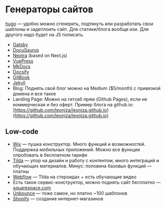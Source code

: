 # Генераторы сайтов

[hugo](https://gohugo.io/) — удобно можно сгенерить, подтянуть или разработать свои шаблоны и задеплоить сайт. Для статики/блога вообще изи. Для другого надо будет на JS пописать.

* [Gatsby](https://www.gatsbyjs.com/)
* [DocuSaurus](https://docusaurus.io)
* [Nextra](https://github.com/shuding/nextra) (based on Next.js)
* [VuePress](https://vuepress.vuejs.org/)
* [MkDocs](https://www.mkdocs.org/)
* [Docsify](https://docsify.js.org/)
* [GitBook](https://www.gitbook.com/)
* [Jekyll](https://github.com/jekyll/jekyll)
* Blog: Поднять свой блог можно на Medium ($5/month) с привязкой домена и все такое
* Landing Page: Можно на гитхаб прям (Github Pages), если не коммерческая и без оферт. Пример блога на github.io: [https://github.com/leonjza/leonjza.github.io](https://github.com/leonjza/leonjza.github.io)

## Low-code

* [Wix](https://wix.com) — пушка конструктор. Много функций и возможностей. Поддержка мобильных приложений. Можно все функции опробовать в бесплатном тарифе
* [Tilda](https://tilda.cc) — упор на дизайн и работу с контентом, много интеграций и обучающих материалов. Минус: половина базовых функций — платны
* [Webflow](https://webflow.com) — Tilda на стероидах + есть обучающие видео
* Есть такое сервис-конструктор, можно поднять сайт бесплатно — [squarespace.com](https://www.squarespace.com/)
* [Unbounce](https://unbounce.com/) — тоже самое, но платно \~100 шаблонов
* [Shopify](https://www.shopify.com/) — создание интернет-магазинов
